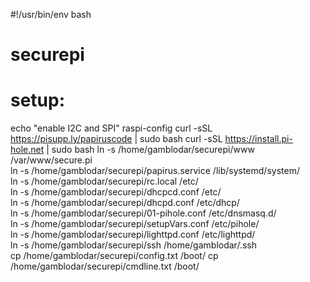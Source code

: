 #!/usr/bin/env bash
# securepi 
# setup:  
echo "enable I2C and SPI"
raspi-config
curl -sSL https://pisupp.ly/papiruscode | sudo bash
curl -sSL https://install.pi-hole.net | sudo bash
ln -s /home/gamblodar/securepi/www /var/www/secure.pi  
ln -s /home/gamblodar/securepi/papirus.service /lib/systemd/system/  
ln -s /home/gamblodar/securepi/rc.local /etc/  
ln -s /home/gamblodar/securepi/dhcpcd.conf /etc/  
ln -s /home/gamblodar/securepi/dhcpd.conf /etc/dhcp/  
ln -s /home/gamblodar/securepi/01-pihole.conf /etc/dnsmasq.d/  
ln -s /home/gamblodar/securepi/setupVars.conf /etc/pihole/  
ln -s /home/gamblodar/securepi/lighttpd.conf /etc/lighttpd/  
ln -s /home/gamblodar/securepi/ssh /home/gamblodar/.ssh  
cp    /home/gamblodar/securepi/config.txt /boot/
cp    /home/gamblodar/securepi/cmdline.txt /boot/

